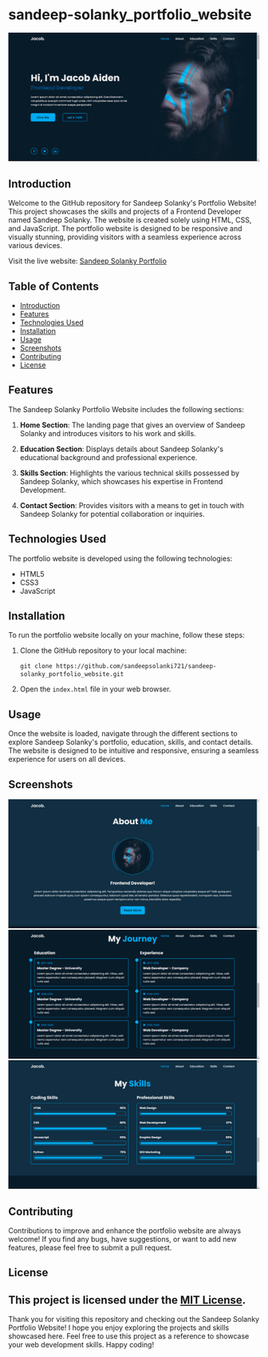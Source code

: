 # sandeep-solanky_portfolio_website


![Sandeep solanky  Portfolio](./screenshots/prev1.png)

## Introduction

Welcome to the GitHub repository for Sandeep Solanky's Portfolio Website! This project showcases the skills and projects of a Frontend Developer named Sandeep Solanky. The website is created solely using HTML, CSS, and JavaScript. The portfolio website is designed to be responsive and visually stunning, providing visitors with a seamless experience across various devices.

Visit the live website: [Sandeep Solanky Portfolio](https://github.com/sandeepsolanki721/sandeep-solanky_portfolio_website.git)

## Table of Contents

- [Introduction](#introduction)
- [Features](#features)
- [Technologies Used](#technologies-used)
- [Installation](#installation)
- [Usage](#usage)
- [Screenshots](#screenshots)
- [Contributing](#contributing)
- [License](#license)

## Features

The Sandeep Solanky Portfolio Website includes the following sections:

1. **Home Section**: The landing page that gives an overview of Sandeep Solanky and introduces visitors to his work and skills.

2. **Education Section**: Displays details about Sandeep Solanky's educational background and professional experience.

3. **Skills Section**: Highlights the various technical skills possessed by Sandeep Solanky, which showcases his expertise in Frontend Development.

4. **Contact Section**: Provides visitors with a means to get in touch with Sandeep Solanky for potential collaboration or inquiries.

## Technologies Used

The portfolio website is developed using the following technologies:

- HTML5
- CSS3
- JavaScript

## Installation

To run the portfolio website locally on your machine, follow these steps:

1. Clone the GitHub repository to your local machine:
   ```
   git clone https://github.com/sandeepsolanki721/sandeep-solanky_portfolio_website.git
   ```
2. Open the `index.html` file in your web browser.

## Usage

Once the website is loaded, navigate through the different sections to explore Sandeep Solanky's portfolio, education, skills, and contact details. The website is designed to be intuitive and responsive, ensuring a seamless experience for users on all devices.

## Screenshots

![Screenshot 1](./screenshots/prev2.png)
![Screenshot 2](./screenshots/prev3.png)
![Screenshot 3](./screenshots/prev4.png)

## Contributing

Contributions to improve and enhance the portfolio website are always welcome! If you find any bugs, have suggestions, or want to add new features, please feel free to submit a pull request.

## License

This project is licensed under the [MIT License](LICENSE).
---

Thank you for visiting this repository and checking out the Sandeep Solanky Portfolio Website! I hope you enjoy exploring the projects and skills showcased here. Feel free to use this project as a reference to showcase your web development skills. Happy coding!
